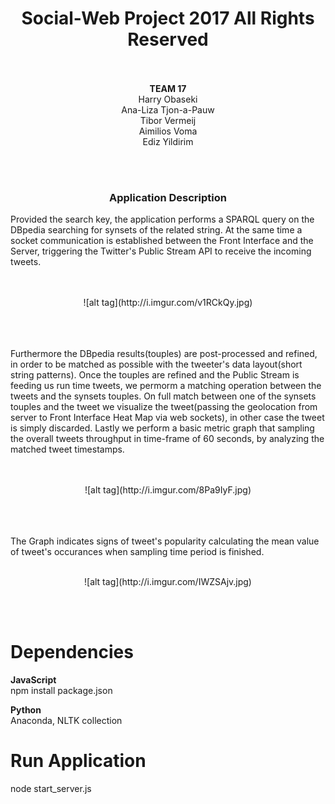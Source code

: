 <h1 align="center">
  <b>Social-Web Project 2017 All Rights Reserved</b><br><br>
</h1>

<p align="center">
<b> TEAM 17 </b><br>
    Harry Obaseki<br>
    Ana-Liza Tjon-a-Pauw<br>
    Tibor Vermeij<br>
    Aimilios Voma<br>
    Ediz Yildirim<br>
</p>
<br>
<br>

    
   
    
    
    
<h3 align="center">
<b> Application Description</b>
<br>
</h3>

Provided the search key, the application performs a SPARQL query on the DBpedia searching for synsets of the related string.
At the same time a socket communication is established between the Front Interface and the Server, triggering the Twitter's Public Stream API to receive the incoming tweets.
<br>
<br>
<br>
<p align="center">
![alt tag](http://i.imgur.com/v1RCkQy.jpg)
</p>
<br>
<br>
<br>
Furthermore the DBpedia results(touples) are post-processed and refined, in order to be matched as possible with the tweeter's data layout(short string patterns). Once the touples are refined and the Public Stream is feeding us run time tweets, we permorm a matching operation between the tweets and the synsets touples. On full match between one of the synsets touples and the tweet we visualize the tweet(passing the geolocation from server to Front Interface Heat Map via web sockets), in other case the tweet is simply discarded. Lastly we perform a basic metric graph that sampling the overall tweets throughput in time-frame of 60 seconds, by analyzing the matched tweet timestamps. 
<br>
<br>
<br>
<p align="center">
![alt tag](http://i.imgur.com/8Pa9IyF.jpg)
</p>
<br>
<br>
<br>
The Graph indicates signs of tweet's popularity calculating the mean value of tweet's occurances when sampling time period is finished.
<br>
<br>
<p align="center">
![alt tag](http://i.imgur.com/IWZSAjv.jpg)
</p>
<br>
<br>







# Dependencies

<b> JavaScript </b><br>
npm install package.json

<b> Python </b><br>
Anaconda, NLTK collection

# Run Application
node start_server.js
